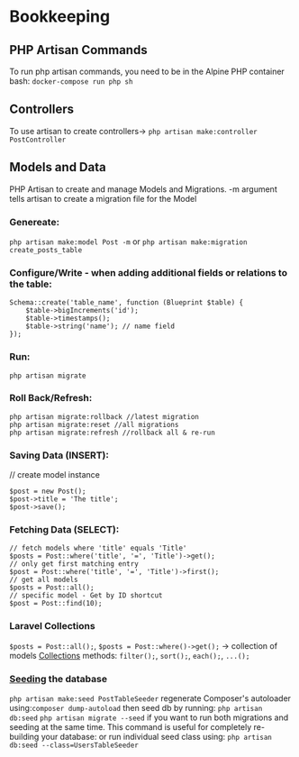# Bookkeeping

## PHP Artisan Commands

To run php artisan commands, you need to be in the Alpine PHP container bash: `docker-compose run php sh`

## Controllers

To use artisan to create controllers-> `php artisan make:controller PostController`

## Models and Data

PHP Artisan to create and manage Models and Migrations. -m argument tells artisan to create a migration file for the Model

### Genereate:

`php artisan make:model Post -m`
or `php artisan make:migration create_posts_table`

### Configure/Write - when adding additional fields or relations to the table:

```
Schema::create('table_name', function (Blueprint $table) {
    $table->bigIncrements('id');
    $table->timestamps();
    $table->string('name'); // name field
});
```

### Run:

`php artisan migrate`

### Roll Back/Refresh:

```
php artisan migrate:rollback //latest migration
php artisan migrate:reset //all migrations
php artisan migrate:refresh //rollback all & re-run
```

### Saving Data (INSERT):

// create model instance

```
$post = new Post();
$post->title = 'The title';
$post->save();
```

### Fetching Data (SELECT):

```
// fetch models where 'title' equals 'Title'
$posts = Post::where('title', '=', 'Title')->get();
// only get first matching entry
$post = Post::where('title', '=', 'Title')->first();
// get all models
$posts = Post::all();
// specific model - Get by ID shortcut
$post = Post::find(10);
```

### Laravel Collections

`$posts = Post::all();`, `$posts = Post::where()->get();` -> collection of models
[Collections](https://laravel.com/docs/5.8/collections) methods: `filter();`, `sort();`, `each();`, `...();`

### [Seeding](https://laravel.com/docs/5.8/seeding) the database

`php artisan make:seed PostTableSeeder`
regenerate Composer's autoloader using:`composer dump-autoload`
then seed db by running:
`php artisan db:seed`
`php artisan migrate --seed` if you want to run both migrations and seeding at the same time. This command is useful for completely re-building your database:
or run individual seed class using: `php artisan db:seed --class=UsersTableSeeder`
